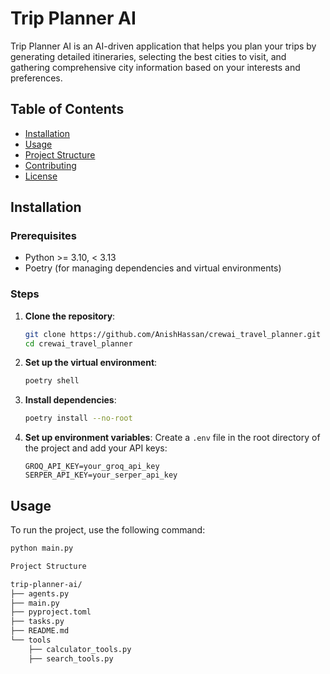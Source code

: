 # Trip Planner AI

Trip Planner AI is an AI-driven application that helps you plan your trips by generating detailed itineraries, selecting the best cities to visit, and gathering comprehensive city information based on your interests and preferences.

## Table of Contents

- [Installation](#installation)
- [Usage](#usage)
- [Project Structure](#project-structure)
- [Contributing](#contributing)
- [License](#license)

## Installation

### Prerequisites

- Python >= 3.10, < 3.13
- Poetry (for managing dependencies and virtual environments)

### Steps

1. **Clone the repository**:
    ```bash
    git clone https://github.com/AnishHassan/crewai_travel_planner.git
    cd crewai_travel_planner
    ```

2. **Set up the virtual environment**:
    ```bash
    poetry shell
    ```

3. **Install dependencies**:
    ```bash
    poetry install --no-root
    ```

4. **Set up environment variables**:
    Create a `.env` file in the root directory of the project and add your API keys:
    ```env
    GROQ_API_KEY=your_groq_api_key
    SERPER_API_KEY=your_serper_api_key
    ```

## Usage

To run the project, use the following command:
```bash
python main.py

Project Structure

trip-planner-ai/
├── agents.py
├── main.py
├── pyproject.toml
├── tasks.py
├── README.md
└── tools
    ├── calculator_tools.py
    ├── search_tools.py


